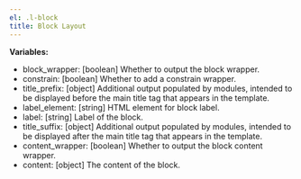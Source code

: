 ```yaml
---
el: .l-block
title: Block Layout
---
```


__Variables:__
* block_wrapper: [boolean] Whether to output the block wrapper.
* constrain: [boolean] Whether to add a constrain wrapper.
* title_prefix: [object] Additional output populated by modules, intended to be
  displayed before the main title tag that appears in the template.
* label_element: [string] HTML element for block label.
* label: [string] Label of the block.
* title_suffix: [object] Additional output populated by modules, intended to be
  displayed after the main title tag that appears in the template.
* content_wrapper: [boolean] Whether to output the block content wrapper.
* content: [object] The content of the block.
